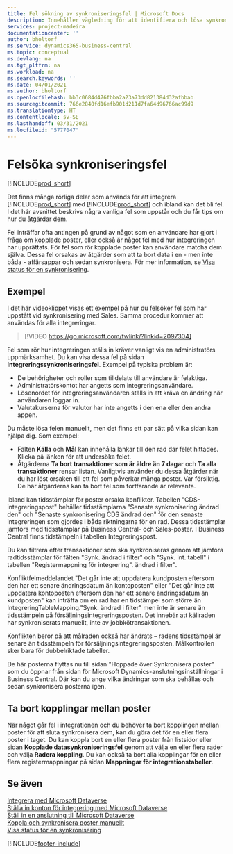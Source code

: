 ```yaml
---
title: Fel sökning av synkroniseringsfel | Microsoft Docs
description: Innehåller vägledning för att identifiera och lösa synkroniseringsfel.
services: project-madeira
documentationcenter: ''
author: bholtorf
ms.service: dynamics365-business-central
ms.topic: conceptual
ms.devlang: na
ms.tgt_pltfrm: na
ms.workload: na
ms.search.keywords: ''
ms.date: 04/01/2021
ms.author: bholtorf
ms.openlocfilehash: bb3c0684d476fbba2a23a73dd821384d32afbbab
ms.sourcegitcommit: 766e2840fd16efb901d211d7fa64d96766ac99d9
ms.translationtype: HT
ms.contentlocale: sv-SE
ms.lasthandoff: 03/31/2021
ms.locfileid: "5777047"
---
```

# <a name="troubleshooting-synchronization-errors"></a>Felsöka synkroniseringsfel
[!INCLUDE[prod_short](includes/cc_data_platform_banner.md)]

Det finns många rörliga delar som används för att integrera [!INCLUDE[prod_short](includes/prod_short.md)] med [!INCLUDE[prod_short](includes/cds_long_md.md)] och ibland kan det bli fel. I det här avsnittet beskrivs några vanliga fel som uppstår och du får tips om hur du åtgärdar dem.

Fel inträffar ofta antingen på grund av något som en användare har gjort i fråga om kopplade poster, eller också är något fel med hur integreringen har upprättats. För fel som rör kopplade poster kan användare matcha dem själva. Dessa fel orsakas av åtgärder som att ta bort data i en - men inte båda - affärsappar och sedan synkronisera. För mer information, se [Visa status för en synkronisering](admin-how-to-view-synchronization-status.md).

## <a name="example"></a>Exempel
I det här videoklippet visas ett exempel på hur du felsöker fel som har uppstått vid synkronisering med Sales. Samma procedur kommer att användas för alla integreringar. 

> [!VIDEO https://go.microsoft.com/fwlink/?linkid=2097304]

Fel som rör hur integreringen ställs in kräver vanligt vis en administratörs uppmärksamhet. Du kan visa dessa fel på sidan **Integreringssynkroniseringsfel**. Exempel på typiska problem är:  
  
* De behörigheter och roller som tilldelats till användare är felaktiga.  
* Administratörskontot har angetts som integreringsanvändare.  
* Lösenordet för integreringsanvändaren ställs in att kräva en ändring när användaren loggar in.  
* Valutakurserna för valutor har inte angetts i den ena eller den andra appen.  
  
Du måste lösa felen manuellt, men det finns ett par sätt på vilka sidan kan hjälpa dig. Som exempel:  

* Fälten **Källa** och **Mål** kan innehålla länkar till den rad där felet hittades. Klicka på länken för att undersöka felet.  
* Åtgärderna **Ta bort transaktioner som är äldre än 7 dagar** och **Ta alla transaktioner** rensar listan. Vanligtvis använder du dessa åtgärder när du har löst orsaken till ett fel som påverkar många poster. Var försiktig. De här åtgärderna kan ta bort fel som fortfarande är relevanta.

Ibland kan tidsstämplar för poster orsaka konflikter. Tabellen "CDS-integreringspost" behåller tidsstämplarna "Senaste synkronisering ändrad den" och "Senaste synkronisering CDS ändrad den" för den senaste integreringen som gjordes i båda riktningarna för en rad. Dessa tidsstämplar jämförs med tidsstämplar på Business Central- och Sales-poster. I Business Central finns tidstämpeln i tabellen Integreringspost.

Du kan filtrera efter transaktioner som ska synkroniseras genom att jämföra radtidsstämplar för fälten "Synk. ändrad i filter" och "Synk. int. tabell" i tabellen "Registermappning för integrering". ändrad i filter".

Konfliktfelmeddelandet "Det går inte att uppdatera kundposten eftersom den har ett senare ändringsdatum än kontoposten" eller "Det går inte att uppdatera kontoposten eftersom den har ett senare ändringsdatum än kundposten" kan inträffa om en rad har en tidstämpel som större än IntegreringTableMapping."Synk. ändrad i filter" men inte är senare än tidsstämpeln på försäljningsintegreringsposten. Det innebär att källraden har synkroniserats manuellt, inte av jobbkötransaktionen. 

Konflikten beror på att målraden också har ändrats – radens tidsstämpel är senare än tidsstämpeln för försäljningsintegreringsposten. Målkontrollen sker bara för dubbelriktade tabeller. 

De här posterna flyttas nu till sidan "Hoppade över Synkronisera poster" som du öppnar från sidan för Microsoft Dynamics-anslutningsinställningar i Business Central. Där kan du ange vilka ändringar som ska behållas och sedan synkronisera posterna igen.

## <a name="remove-couplings-between-records"></a>Ta bort kopplingar mellan poster
När något går fel i integrationen och du behöver ta bort kopplingen mellan poster för att sluta synkronisera dem, kan du göra det för en eller flera poster i taget. Du kan koppla bort en eller flera poster från listsidor eller sidan **Kopplade datasynkroniseringsfel** genom att välja en eller flera rader och välja **Radera koppling**. Du kan också ta bort alla kopplingar för en eller flera registermappningar på sidan **Mappningar för integrationstabeller**. 

## <a name="see-also"></a>Se även
[Integrera med Microsoft Dataverse](admin-prepare-dynamics-365-for-sales-for-integration.md)  
[Ställa in konton för integrering med Microsoft Dataverse](admin-setting-up-integration-with-dynamics-sales.md)  
[Ställ in en anslutning till Microsoft Dataverse](admin-how-to-set-up-a-dynamics-crm-connection.md)  
[Koppla och synkronisera poster manuellt](admin-how-to-couple-and-synchronize-records-manually.md)  
[Visa status för en synkronisering](admin-how-to-view-synchronization-status.md)  


[!INCLUDE[footer-include](includes/footer-banner.md)]